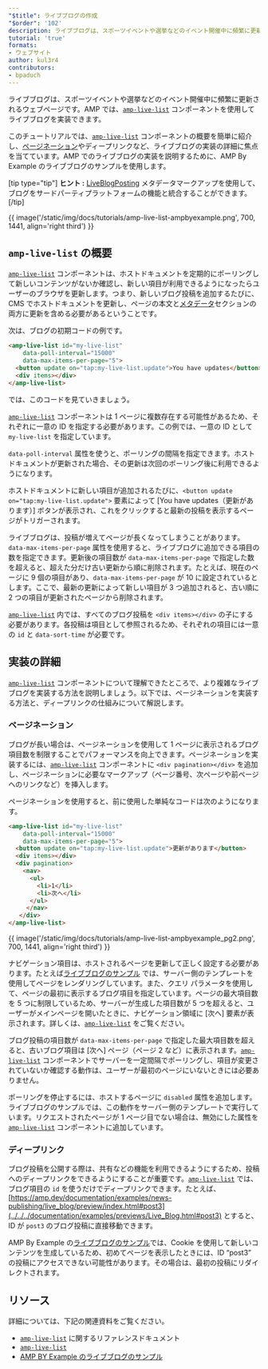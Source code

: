 ```yaml
---
"$title": ライブブログの作成
"$order": '102'
description: ライブブログは、スポーツイベントや選挙などのイベント開催中に頻繁に更新されるウェブページです。AMP では、 ...
tutorial: 'true'
formats:
- ウェブサイト
author: kul3r4
contributors:
- bpaduch
---
```


ライブブログは、スポーツイベントや選挙などのイベント開催中に頻繁に更新されるウェブページです。AMP では、[`amp-live-list`](../../../documentation/components/reference/amp-live-list.md) コンポーネントを使用してライブブログを実装できます。

このチュートリアルでは、[`amp-live-list`](../../../documentation/components/reference/amp-live-list.md) コンポーネントの概要を簡単に紹介し、[ページネーション](live_blog.md#pagination)や<a>ディープリンク</a>など、ライブブログの実装の詳細に焦点を当てています。AMP でのライブブログの実装を説明するために、AMP By Example の<a>ライブブログのサンプル</a>を使用します。

[tip type="tip"] <strong>ヒント :</strong> [LiveBlogPosting](http://schema.org/LiveBlogPosting) メタデータマークアップを使用して、ブログをサードパーティプラットフォームの機能と統合することができます。[/tip]

{{ image('/static/img/docs/tutorials/amp-live-list-ampbyexample.png', 700, 1441, align='right third') }}

## `amp-live-list` の概要

[`amp-live-list`](../../../documentation/components/reference/amp-live-list.md) コンポーネントは、ホストドキュメントを定期的にポーリングして新しいコンテンツがないか確認し、新しい項目が利用できるようになったらユーザーのブラウザを更新します。つまり、新しいブログ投稿を追加するたびに、CMS でホストドキュメントを更新し、ページの本文と[メタデータ](live_blog.md)セクションの両方に更新を含める必要があるということです。

次は、ブログの初期コードの例です。

```html
<amp-live-list id="my-live-list"
    data-poll-interval="15000"
    data-max-items-per-page="5">
  <button update on="tap:my-live-list.update">You have updates</button>
  <div items></div>
</amp-live-list>
```

では、このコードを見ていきましょう。

[`amp-live-list`](../../../documentation/components/reference/amp-live-list.md) コンポーネントは 1 ページに複数存在する可能性があるため、それぞれに一意の ID を指定する必要があります。この例では、一意の ID として `my-live-list` を指定しています。

`data-poll-interval` 属性を使うと、ポーリングの間隔を指定できます。ホストドキュメントが更新された場合、その更新は次回のポーリング後に利用できるようになります。

ホストドキュメントに新しい項目が追加されるたびに、`<button update on="tap:my-live-list.update">` 要素によって [You have updates（更新があります）] ボタンが表示され、これをクリックすると最新の投稿を表示するページがトリガーされます。

ライブブログは、投稿が増えてページが長くなってしまうことがあります。`data-max-items-per-page` 属性を使用すると、ライブブログに追加できる項目の数を指定できます。更新後の項目数が `data-max-items-per-page` で指定した数を超えると、超えた分だけ古い更新から順に削除されます。たとえば、現在のページに 9 個の項目があり、`data-max-items-per-page` が 10 に設定されているとします。ここで、最新の更新によって新しい項目が 3 つ追加されると、古い順に 2 つの項目が更新されたページから削除されます。

[`amp-live-list`](../../../documentation/components/reference/amp-live-list.md) 内では、すべてのブログ投稿を `<div items></div>` の子にする必要があります。各投稿は項目として参照されるため、それぞれの項目には一意の `id` と `data-sort-time` が必要です。

## 実装の詳細

[`amp-live-list`](../../../documentation/components/reference/amp-live-list.md) コンポーネントについて理解できたところで、より複雑なライブブログを実装する方法を説明しましょう。以下では、ページネーションを実装する方法と、ディープリンクの仕組みについて解説します。

### ページネーション <a name="pagination"></a>

ブログが長い場合は、ページネーションを使用して 1 ページに表示されるブログ項目数を制限することでパフォーマンスを向上できます。ページネーションを実装するには、[`amp-live-list`](../../../documentation/components/reference/amp-live-list.md) コンポーネントに `<div pagination></div>` を追加し、ページネーションに必要なマークアップ（ページ番号、次ページや前ページへのリンクなど）を挿入します。

ページネーションを使用すると、前に使用した単純なコードは次のようになります。

```html
<amp-live-list id="my-live-list"
    data-poll-interval="15000"
    data-max-items-per-page="5">
  <button update on="tap:my-live-list.update">更新があります</button>
  <div items></div>
  <div pagination>
    <nav>
      <ul>
        <li>1</li>
        <li>次へ</li>
      </ul>
     </nav>
   </div>
</amp-live-list>
```

{{ image('/static/img/docs/tutorials/amp-live-list-ampbyexample_pg2.png', 700, 1441, align='right third') }}

ナビゲーション項目は、ホストされるページを更新して正しく設定する必要があります。たとえば[ライブブログのサンプル](live_blog.md) では、サーバー側のテンプレートを使用してページをレンダリングしています。また、クエリ パラメータを使用して、ページの最初に表示するブログ項目を指定しています。ページの最大項目数を 5 つに制限しているため、サーバーが生成した項目数が 5 つを超えると、ユーザーがメインページを開いたときに、ナビゲーション領域に [次へ] 要素が表示されます。詳しくは、[`amp-live-list`](../../../documentation/components/reference/amp-live-list.md) をご覧ください。

ブログ投稿の項目数が `data-max-items-per-page` で指定した最大項目数を超えると、古いブログ項目は [次へ] ページ（ページ 2 など）に表示されます。[`amp-live-list`](../../../documentation/components/reference/amp-live-list.md) コンポーネントでサーバーを一定間隔でポーリングし、項目が変更されていないか確認する動作は、ユーザーが最初のページにいないときには必要ありません。

ポーリングを停止するには、ホストするページに `disabled` 属性を追加します。ライブブログのサンプルでは、この動作をサーバー側のテンプレートで実行しています。リクエストされたページが 1 ページ目でない場合は、無効にした属性を [`amp-live-list`](../../../documentation/components/reference/amp-live-list.md) コンポーネントに追加しています。

### ディープリンク <a name="deeplinking"></a>

ブログ投稿を公開する際は、共有などの機能を利用できるようにするため、投稿へのディープリンクをできるようにすることが重要です。[`amp-live-list`](../../../documentation/components/reference/amp-live-list.md) では、ブログ項目の `id` を使うだけでディープリンクできます。たとえば、[https://amp.dev/documentation/examples/news-publishing/live_blog/preview/index.html#post3](../../../documentation/examples/previews/Live_Blog.html#post3) とすると、ID が `post3` のブログ投稿に直接移動できます。

AMP By Example の[ライブブログのサンプル](live_blog.md)では、Cookie を使用して新しいコンテンツを生成しているため、初めてページを表示したときには、ID “post3” の投稿にアクセスできない可能性があります。その場合は、最初の投稿にリダイレクトされます。

## リソース

詳細については、下記の関連資料をご覧ください。

- [`amp-live-list`](../../../documentation/components/reference/amp-live-list.md) に関するリファレンスドキュメント
- [`amp-live-list`](../../../documentation/components/reference/amp-live-list.md)
- [AMP BY Example のライブブログのサンプル](live_blog.md)
